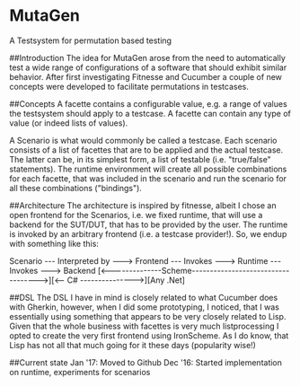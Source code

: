 # MutaGen
A Testsystem for permutation based testing

##Introduction
The idea for MutaGen arose from the need to automatically test a wide range of configurations of a software that should exhibit similar behavior. After first investigating Fitnesse and Cucumber a couple of new concepts were developed to facilitate permutations in testcases.

##Concepts
A facette contains a configurable value, e.g. a range of values the testsystem should apply to a testcase. A facette can contain any type of value (or indeed lists of values).

A Scenario is what would commonly be called a testcase. Each scenario consists of a list of facettes that are to be applied and the actual testcase. The latter can be, in its simplest form, a list of testable (i.e. "true/false" statements). The runtime environment will create all possible combinations for each facette, that was included in the scenario and run the scenario for all these combinations ("bindings").

##Architecture
The architecture is inspired by fitnesse, albeit I chose an open frontend for the Scenarios, i.e. we fixed runtime, that will use a backend for the SUT/DUT, that has to be provided by the user. The runtime is invoked by an arbitrary frontend (i.e. a testcase provider!). So, we endup with something like this:

Scenario --- Interpreted by ---> Frontend --- Invokes ---> Runtime --- Invokes ---> Backend
[<--------------Scheme----------------------------------->][<-- C# --------------->][Any .Net]

##DSL
The DSL I have in mind is closely related to what Cucumber does with Gherkin, however, when I did some prototyping, I noticed, that I was essentially using something that appears to be very closely related to Lisp. Given that the whole business with facettes is very much listprocessing I opted to create the very first frontend using IronScheme. As I do know, that Lisp has not all that much going for it these days (popularity wise!)

##Current state
Jan '17: Moved to Github
Dec '16: Started implementation on runtime, experiments for scenarios
